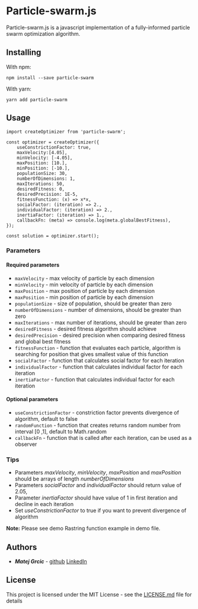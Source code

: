 # Particle-swarm.js

Particle-swarm.js is a javascript implementation of a fully-informed particle swarm optimization algorithm.

## Installing

With npm:

```
npm install --save particle-swarm
```

With yarn:

```
yarn add particle-swarm
```

## Usage

```  
import createOptimizer from 'particle-swarm';

const optimizer = createOptimizer({
    useConstrictionFactor: true,
    maxVelocity:[4.05],
    minVelocity: [-4.05],
    maxPosition: [10.],
    minPosition: [-10.],
    populationSize: 30,
    numberOfDimensions: 1,
    maxIterations: 50,
    desiredFitness: 0,
    desiredPrecision: 1E-5,
    fitnessFunction: (x) => x*x,
    socialFactor: (iteration) => 2.,
    individualFactor: (iteration) => 2.,
    inertiaFactor: (iteration) => 1.,
    callbackFn: (meta) => console.log(meta.globalBestFitness),
});

const solution = optimizer.start();
```

### Parameters

#### Required parameters

* ```maxVelocity``` - max velocity of particle by each dimension
* ```minVelocity``` - min velocity of particle by each dimension
* ```maxPosition``` - max position of particle by each dimension
* ```maxPosition``` - min position of particle by each dimension
* ```populationSize``` - size of population, should be greater than zero
* ```numberOfDimensions``` - number of dimensions, should be greater than zero
* ```maxIterations``` - max number of iterations, should be greater than zero
* ```desiredFitness``` - desired fitness algorithm should achieve
* ```desiredPrecision``` - desired precision when comparing desired fitness and global best fitness
* ```fitnessFunction``` - function that evaluates each particle, algorithm is searching for position that gives smallest value of this function
* ```socialFactor``` - function that calculates social factor for each iteration
* ```individualFactor``` - function that calculates individual factor for each iteration
* ```inertiaFactor``` - function that calculates individual factor for each iteration

#### Optional parameters

* ```useConstrictionFactor``` - constriction factor prevents divergence of algorithm, default to false
* ```randomFunction``` - function that creates returns random number from interval [0 ,1], default to Math.random
* ```callbackFn``` - function that is called after each iteration, can be used as a observer

### Tips

* Parameters _maxVelocity_, _minVelocity_, _maxPosition_ and _maxPosition_ should be arrays of length _numberOfDimensions_
* Parameters _socialFactor_ and _individualFactor_ should return value of 2.05, 
* Parameter _inertiaFactor_ should have value of 1 in first iteration and decline in each iteration
* Set _useConstrictionFactor_ to true if you want to prevent divergence of algorithm

**Note:** Please see demo Rastring function example in demo file.

## Authors

* **_Matej Grcic_** - [github](https://github.com/matejgrcic) [LinkedIn](https://www.linkedin.com/in/matej-grcic/)

## License

This project is licensed under the MIT License - see the [LICENSE.md](LICENSE.md) file for details

